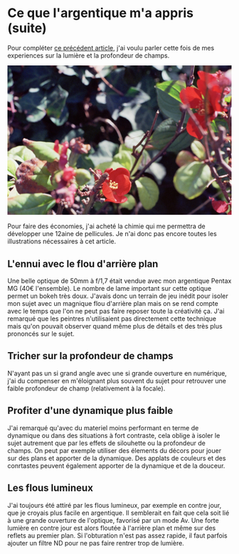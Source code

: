 # Ce que l'argentique m'a appris (suite)

Pour compléter [ce précédent
article](/photographie/2022/11/26/ce-que-largentique-ma-appris.html),
j'ai voulu parler cette fois de mes experiences sur la lumière et la
profondeur de champs.

![](assets/ambrosia.png)

Pour faire des économies, j'ai acheté la chimie qui me permettra de
développer une 12aine de pellicules. Je n'ai donc pas encore toutes
les illustrations nécessaires à cet article.

## L'ennui avec le flou d'arrière plan

Une belle optique de 50mm à f/1,7 était vendue avec mon argentique
Pentax MG (40€ l'ensemble). Le nombre de lame important sur cette
optique permet un bokeh très doux. J'avais donc un terrain de jeu
inédit pour isoler mon sujet avec un magnique flou d'arrière plan mais
on se rend compte avec le temps que l'on ne peut pas faire reposer
toute la créativité ça. J'ai remarqué que les peintres n'utilisaient
pas directement cette technique mais qu'on pouvait observer quand même
plus de détails et des très plus prononcés sur le sujet.

## Tricher sur la profondeur de champs

N'ayant pas un si grand angle avec une si grande ouverture en
numérique, j'ai du compenser en m'éloignant plus souvent du sujet pour
retrouver une faible profondeur de champ (relativement à la focale).


## Profiter d'une dynamique plus faible

J'ai remarqué qu'avec du materiel moins performant en terme de
dynamique ou dans des situations à fort contraste, cela oblige à
isoler le sujet autrement que par les effets de silouhette ou la
profondeur de champs. On peut par exemple utiliser des élements du
décors pour jouer sur des plans et apporter de la dynamique. Des
applats de couleurs et des conrtastes peuvent également apporter de la
dynamique et de la douceur.

## Les flous lumineux

J'ai toujours été attiré par les flous lumineux, par exemple en contre
jour, que je croyais plus facile en argentique. Il semblerait en fait
que cela soit lié à une grande ouverture de l'optique, favorisé par un
mode Av. Une forte lumière en contre jour est alors floutée à
l'arrière plan et même sur des reflets au premier plan. Si
l'obturation n'est pas assez rapide, il faut parfois ajouter un filtre
ND pour ne pas faire rentrer trop de lumière.
